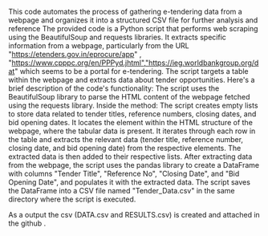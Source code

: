 This code automates the process of gathering e-tendering data from a webpage and organizes it into a structured CSV file for further analysis and reference 
The provided code is a Python script that performs web scraping using the BeautifulSoup and requests libraries. It extracts specific information from a webpage, 
particularly from the URL "https://etenders.gov.in/eprocure/app" , "https://www.cpppc.org/en/PPPyd.jhtml","https://ieg.worldbankgroup.org/dat" which seems to be 
a portal for e-tendering. The script targets a table within the webpage and extracts data about tender opportunities. Here's a brief description of the code's functionality: 
The script uses the BeautifulSoup library to parse the HTML content of the webpage fetched using the requests library. Inside the method: The script creates empty lists to store 
data related to tender titles, reference numbers, closing dates, and bid opening dates. It locates the element within the HTML structure of the webpage, where the tabular data is present. 
It iterates through each row in the table and extracts the relevant data (tender title, reference number, closing date, and bid opening date) from the respective elements. 
The extracted data is then added to their respective lists. After extracting data from the webpage, the script uses the pandas library to create a DataFrame with columns "Tender Title",
"Reference No", "Closing Date", and "Bid Opening Date", and populates it with the extracted data. The script saves the DataFrame into a CSV file named "Tender_Data.csv" in the same directory
where the script is executed.

As a output the csv (DATA.csv and RESULTS.csv) is created and attached in the github .

